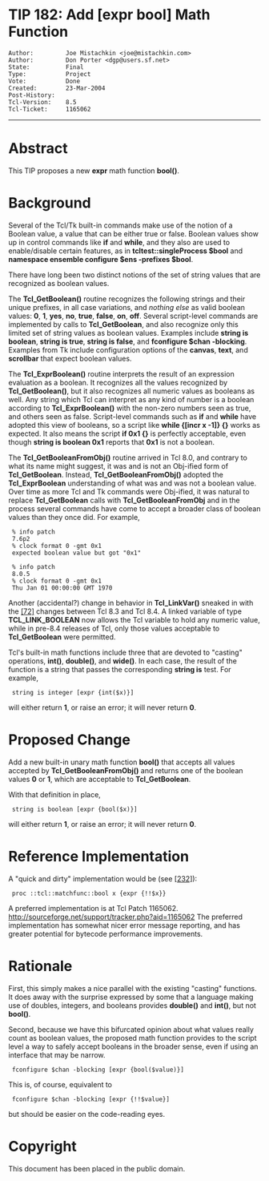 # TIP 182: Add [expr bool] Math Function
	Author:         Joe Mistachkin <joe@mistachkin.com>
	Author:         Don Porter <dgp@users.sf.net>
	State:          Final
	Type:           Project
	Vote:           Done
	Created:        23-Mar-2004
	Post-History:   
	Tcl-Version:    8.5
	Tcl-Ticket:     1165062
-----

# Abstract

This TIP proposes a new **expr** math function **bool\(\)**.

# Background

Several of the Tcl/Tk built-in commands make use of the
notion of a Boolean value, a value that can be either true or
false.  Boolean values show up in control commands like **if**
and **while**, and they also are used to enable/disable
certain features, as in **tcltest::singleProcess $bool**
and **namespace ensemble configure $ens -prefixes $bool**.

There have long been two distinct notions of the set
of string values that are recognized as boolean values.

The **Tcl\_GetBoolean\(\)** routine recognizes the following
strings and their unique prefixes, in all case variations,
and _nothing else_ as
valid boolean values: **0**, **1**, **yes**, **no**,
**true**, **false**, **on**, **off**.  Several
script-level commands are implemented by calls to
**Tcl\_GetBoolean**, and also recognize only this limited
set of string values as boolean values.  Examples include
**string is boolean**, **string is true**, **string is false**,
and **fconfigure $chan -blocking**.  Examples from Tk
include configuration options of the **canvas**, **text**,
and **scrollbar** that expect boolean values.

The **Tcl\_ExprBoolean\(\)** routine interprets the result of
an expression evaluation as a boolean.  It recognizes all the
values recognized by **Tcl\_GetBoolean\(\)**, but it also 
recognizes all numeric values as booleans as well.  Any string
which Tcl can interpret as any kind of number is a boolean
according to **Tcl\_ExprBoolean\(\)** with the non-zero numbers
seen as true, and others seen as false.  Script-level commands
such as **if** and **while** have adopted this view of booleans,
so a script like **while \{[incr x -1]\} \{\}** works as expected.
It also means the script **if 0x1 \{\}** is perfectly acceptable,
even though **string is boolean 0x1** reports that **0x1**
is not a boolean.

The **Tcl\_GetBooleanFromObj\(\)** routine arrived in Tcl 8.0,
and contrary to what its name might suggest, it was and is 
not an Obj-ified form of **Tcl\_GetBoolean**.  Instead, 
**Tcl\_GetBooleanFromObj\(\)** adopted the **Tcl\_ExprBoolean**
understanding of what was and was not a boolean value.  Over time
as more Tcl and Tk commands were Obj-ified, it was natural to
replace **Tcl\_GetBoolean** calls with **Tcl\_GetBooleanFromObj**
and in the process several commands have come to accept a 
broader class of boolean values than they once did.  For example,

	 % info patch
	 7.6p2
	 % clock format 0 -gmt 0x1
	 expected boolean value but got "0x1"

	 % info patch
	 8.0.5
	 % clock format 0 -gmt 0x1
	 Thu Jan 01 00:00:00 GMT 1970

Another \(accidental?\) change in behavior in **Tcl\_LinkVar\(\)**
sneaked in with the [[72]](72.md) changes between Tcl 8.3 and Tcl 8.4.
A linked variable of type **TCL\_LINK\_BOOLEAN** now allows the
Tcl variable to hold any numeric value, while in pre-8.4 releases
of Tcl, only those values acceptable to **Tcl\_GetBoolean** were
permitted.

Tcl's built-in math functions include three that are devoted to
"casting" operations, **int\(\)**, **double\(\)**, and **wide\(\)**.
In each case, the result of the function is a string that passes
the corresponding **string is** test.  For example,

	 string is integer [expr {int($x)}]

will either return **1**, or raise an error; it will never
return **0**.

# Proposed Change

Add a new built-in unary math function **bool\(\)** that accepts
all values accepted by **Tcl\_GetBooleanFromObj\(\)** and returns
one of the boolean values **0** or **1**, which are acceptable to
**Tcl\_GetBoolean**.

With that definition in place,

	 string is boolean [expr {bool($x)}]

will either return **1**, or raise an error; it will never
return **0**.

# Reference Implementation

A "quick and dirty" implementation would be \(see [[232]](232.md)\):

	 proc ::tcl::matchfunc::bool x {expr {!!$x}}

A preferred implementation is at Tcl Patch 1165062.
<http://sourceforge.net/support/tracker.php?aid=1165062> 
The preferred implementation has somewhat nicer error message
reporting, and has greater potential for bytecode performance
improvements.

# Rationale

First, this simply makes a nice parallel with the existing "casting"
functions.  It does away with the surprise expressed by some that
a language making use of doubles, integers, and booleans provides
**double\(\)** and **int\(\)**, but not **bool\(\)**.

Second, because we have this bifurcated opinion about what
values really count as boolean values, the proposed math
function provides to the script level a way to safely
accept booleans in the broader sense, even if using an
interface that may be narrow.

	 fconfigure $chan -blocking [expr {bool($value)}]

This is, of course, equivalent to

	 fconfigure $chan -blocking [expr {!!$value}]

but should be easier on the code-reading eyes.

# Copyright

This document has been placed in the public domain.

